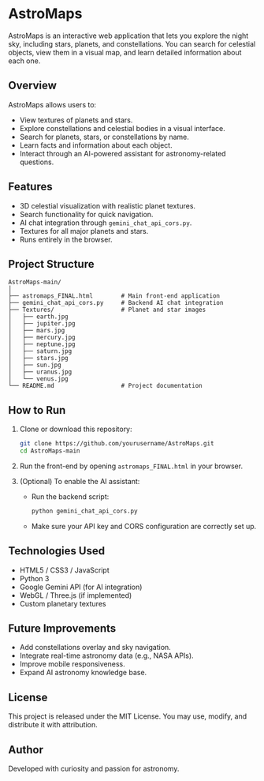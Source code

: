 # AstroMaps

AstroMaps is an interactive web application that lets you explore the night sky, including stars, planets, and constellations. 
You can search for celestial objects, view them in a visual map, and learn detailed information about each one.

## Overview

AstroMaps allows users to:
- View textures of planets and stars.
- Explore constellations and celestial bodies in a visual interface.
- Search for planets, stars, or constellations by name.
- Learn facts and information about each object.
- Interact through an AI-powered assistant for astronomy-related questions.

## Features

- 3D celestial visualization with realistic planet textures.
- Search functionality for quick navigation.
- AI chat integration through `gemini_chat_api_cors.py`.
- Textures for all major planets and stars.
- Runs entirely in the browser.

## Project Structure

```
AstroMaps-main/
│
├── astromaps_FINAL.html        # Main front-end application
├── gemini_chat_api_cors.py     # Backend AI chat integration
├── Textures/                   # Planet and star images
│   ├── earth.jpg
│   ├── jupiter.jpg
│   ├── mars.jpg
│   ├── mercury.jpg
│   ├── neptune.jpg
│   ├── saturn.jpg
│   ├── stars.jpg
│   ├── sun.jpg
│   ├── uranus.jpg
│   └── venus.jpg
└── README.md                   # Project documentation
```

## How to Run

1. Clone or download this repository:
   ```bash
   git clone https://github.com/yourusername/AstroMaps.git
   cd AstroMaps-main
   ```

2. Run the front-end by opening `astromaps_FINAL.html` in your browser.

3. (Optional) To enable the AI assistant:
   - Run the backend script:
     ```bash
     python gemini_chat_api_cors.py
     ```
   - Make sure your API key and CORS configuration are correctly set up.

## Technologies Used

- HTML5 / CSS3 / JavaScript
- Python 3
- Google Gemini API (for AI integration)
- WebGL / Three.js (if implemented)
- Custom planetary textures

## Future Improvements

- Add constellations overlay and sky navigation.
- Integrate real-time astronomy data (e.g., NASA APIs).
- Improve mobile responsiveness.
- Expand AI astronomy knowledge base.

## License

This project is released under the MIT License. 
You may use, modify, and distribute it with attribution.

## Author

Developed with curiosity and passion for astronomy.
